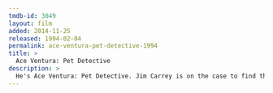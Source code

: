 ```yaml
---
tmdb-id: 3049
layout: film
added: 2014-11-25
released: 1994-02-04
permalink: ace-ventura-pet-detective-1994
title: >
  Ace Ventura: Pet Detective
description: >
  He's Ace Ventura: Pet Detective. Jim Carrey is on the case to find the Miami Dolphins' missing mascot and quarterback Dan Marino. He goes eyeball to eyeball with a man-eating shark, stakes out the Miami Dolphins and woos and wows the ladies. Whether he's undercover, under fire or underwater, he always gets his man… or beast!
---
```


